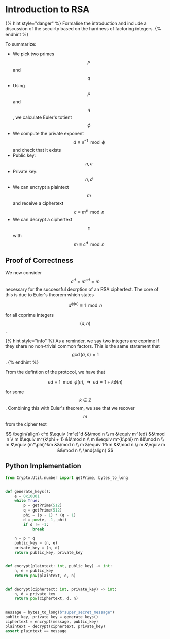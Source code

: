 # Introduction to RSA

{% hint style="danger" %}
Formalise the introduction and include a discussion of the secuirty based on the hardness of factoring integers.
{% endhint %}

To summarize:

* We pick two primes $$p$$ and $$q$$
* Using $$p$$ and $$q$$, we calculate Euler's totient $$\phi$$
* We compute the private exponent $$d \equiv e^{-1} \mod \phi$$ and check that it exists
* Public key: $$n, e$$
* Private key: $$n, d$$
* We can encrypt a plaintext $$m$$ and receive a ciphertext $$c \equiv m^e \mod n$$
* We can decrypt a ciphertext $$c$$ with $$m \equiv c^d \mod n$$

## Proof of Correctness

We now consider $$c^d = m^{ed} = m$$necessary for the successful decrption of an RSA ciphertext. The core of this is due to Euler's theorem which states

$$
a^{\phi(n)} \equiv 1 \mod n
$$

for all coprime integers $$(a,n)$$.

{% hint style="info" %}
As a reminder, we say two integers are coprime if they share no non-trivial common factors. This is the same statement that $$\gcd(a,n)=1$$.
{% endhint %}

From the defintion of the protocol, we have that

$$
ed \equiv 1 \mod \phi(n), \;\; \Rightarrow \;\; ed = 1 + k\phi(n)
$$

for some $$k \in \mathbb{Z}$$. Combining this with Euler's theorem, we see that we recover $$m$$from the cipher text

$$
\begin{align}
    c^d  &\equiv (m^e)^d &&\mod n \\
    m &\equiv m^{ed} &&\mod n \\
    m &\equiv m^{k\phi + 1} &&\mod n \\
    m &\equiv m^{k\phi} m &&\mod n \\
    m &\equiv (m^\phi)^km &&\mod n \\
    m &\equiv 1^km &&\mod n \\
    m &\equiv m &&\mod n \\
\end{align}
$$

## Python Implementation

```python
from Crypto.Util.number import getPrime, bytes_to_long


def generate_keys():
    e = 0x10001
    while True:
        p = getPrime(512)
        q = getPrime(512)
        phi = (p - 1) * (q - 1)
        d = pow(e, -1, phi)
        if d != -1:
            break

    n = p * q
    public_key = (n, e)
    private_key = (n, d)
    return public_key, private_key


def encrypt(plaintext: int, public_key) -> int:
    n, e = public_key
    return pow(plaintext, e, n)


def decrypt(ciphertext: int, private_key) -> int:
    n, d = private_key
    return pow(ciphertext, d, n)


message = bytes_to_long(b"super_secret_message")
public_key, private_key = generate_keys()
ciphertext = encrypt(message, public_key)
plaintext = decrypt(ciphertext, private_key)
assert plaintext == message
```

